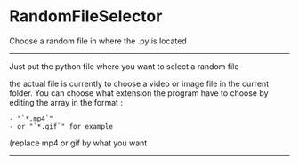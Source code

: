 # RandomFileSelector
Choose a random file in where the .py is located

-------------------------------------------------------

Just put the python file where you want to select a random file

the actual file is currently to choose a video or image file in the current folder.
You can choose what extension the program have to choose by editing the array in the format :

    - "`*.mp4`" 
    - or "`*.gif`" for example 
    
(replace mp4 or gif by what you want

-------------------------------------------------------
